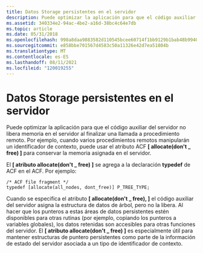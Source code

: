 ```yaml
---
title: Datos Storage persistentes en el servidor
description: Puede optimizar la aplicación para que el código auxiliar del servidor no libera memoria en el servidor al finalizar una llamada a procedimiento remoto.
ms.assetid: 340334e2-94ac-4be2-a16d-38bc4c64e7db
ms.topic: article
ms.date: 05/31/2018
ms.openlocfilehash: 998a8daa9883582d110545bcee60714f1bb9129b1bab48b99407f3a4d6898d5e
ms.sourcegitcommit: e858bbe701567d4583c50a11326e42d7ea51804b
ms.translationtype: MT
ms.contentlocale: es-ES
ms.lasthandoff: 08/11/2021
ms.locfileid: "120019255"
---
```

# <a name="persistent-storage-on-the-server"></a>Datos Storage persistentes en el servidor

Puede optimizar la aplicación para que el código auxiliar del servidor no libera memoria en el servidor al finalizar una llamada a procedimiento remoto. Por ejemplo, cuando varios procedimientos remotos manipularán un identificador de contexto, puede usar el atributo ACF **\[ allocate(don't \_ free) \]** para conservar la memoria asignada en el servidor.

El **\[ atributo allocate(don't \_ free) \]** se agrega a la declaración **typedef** de ACF en el ACF. Por ejemplo:

``` syntax
/* ACF file fragment */
typedef [allocate(all_nodes, dont_free)] P_TREE_TYPE;
```

Cuando se especifica el atributo **\[ allocate(don't \_ free), \]** el código auxiliar del servidor asigna la estructura de datos de árbol, pero no la libera. Al hacer que los punteros a estas áreas de datos persistentes estén disponibles para otras rutinas (por ejemplo, copiando los punteros a variables globales), los datos retenidas son accesibles para otras funciones del servidor. El **\[ atributo allocate(don't \_ free) \]** es especialmente útil para mantener estructuras de puntero persistentes como parte de la información de estado del servidor asociada a un tipo de identificador de contexto.

 

 




